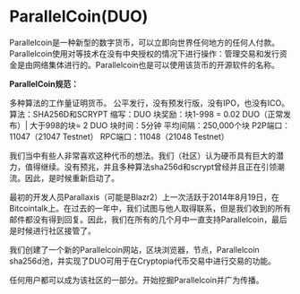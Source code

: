 # 

# ParallelCoin(DUO)

Parallelcoin是一种新型的数字货币，可以立即向世界任何地方的任何人付款。Parallelcoin使用对等技术在没有中央授权的情况下进行操作：管理交易和发行资金是由网络集体进行的。Parallelcoin也是可以使用该货币的开源软件的名称。

**ParallelCoin规范：**

多种算法的工作量证明货币。
公平发行，没有预发行版，没有IPO，也没有ICO。
算法：SHA256D和SCRYPT
缩写：DUO
块奖励：块1-998 = 0.02 DUO（正常发布）| 大于998的块= 2 DUO
块时间：5分钟
平均间隔：250,000个块
P2P端口：11047（21047 Testnet）
RPC端口：11048（21048 Testnet）

我们当中有些人非常喜欢这种代币的想法。我们（社区）认为硬币具有巨大的潜力，值得继续。没有预兆，并且多种算法sha256d和scrypt曾经并且正在引领潮流。因此，是时候重新启动了。

最初的开发人员Parallaxis（可能是Blazr2）上一次活跃于2014年8月19日，在Bitcointalk上。在过去的一年中，我们试图与他人取得联系，但是我们收到的所有邮件都没有得到回复。因此，我们在所有的几个月中一直支持Parallelcoin，最后是时候进行社区接管了。

我们创建了一个新的Parallelcoin网站，区块浏览器，节点，Parallelcoin sha256d池，并实现了DUO可用于在Cryptopia代币交易中进行交易的功能。

任何用户都可以成为该社区的一部分。开始挖掘Parallelcoin并广为传播。

